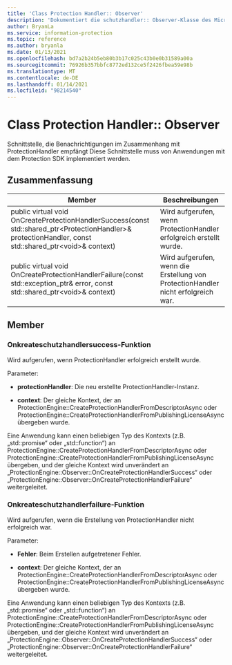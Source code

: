 ```yaml
---
title: 'Class Protection Handler:: Observer'
description: 'Dokumentiert die schutzhandler:: Observer-Klasse des Microsoft Information Protection (MIP) SDK.'
author: BryanLa
ms.service: information-protection
ms.topic: reference
ms.author: bryanla
ms.date: 01/13/2021
ms.openlocfilehash: bd7a2b24b5eb80b3b17c025c43b0e0b31589a00a
ms.sourcegitcommit: 76926b357bbfc8772ed132ce5f2426fbea59e98b
ms.translationtype: MT
ms.contentlocale: de-DE
ms.lasthandoff: 01/14/2021
ms.locfileid: "98214540"
---
```

# <a name="class-protectionhandlerobserver"></a>Class Protection Handler:: Observer 
Schnittstelle, die Benachrichtigungen im Zusammenhang mit ProtectionHandler empfängt
Diese Schnittstelle muss von Anwendungen mit dem Protection SDK implementiert werden.
  
## <a name="summary"></a>Zusammenfassung
 Member                        | Beschreibungen                                
--------------------------------|---------------------------------------------
public virtual void OnCreateProtectionHandlerSuccess(const std::shared_ptr\<ProtectionHandler\>& protectionHandler, const std::shared_ptr\<void\>& context)  |  Wird aufgerufen, wenn ProtectionHandler erfolgreich erstellt wurde.
public virtual void OnCreateProtectionHandlerFailure(const std::exception_ptr& error, const std::shared_ptr\<void\>& context)  |  Wird aufgerufen, wenn die Erstellung von ProtectionHandler nicht erfolgreich war.
  
## <a name="members"></a>Member
  
### <a name="oncreateprotectionhandlersuccess-function"></a>Onkreateschutzhandlersuccess-Funktion
Wird aufgerufen, wenn ProtectionHandler erfolgreich erstellt wurde.

Parameter:  
* **protectionHandler**: Die neu erstellte ProtectionHandler-Instanz.


* **context**: Der gleiche Kontext, der an ProtectionEngine::CreateProtectionHandlerFromDescriptorAsync oder ProtectionEngine::CreateProtectionHandlerFromPublishingLicenseAsync übergeben wurde.


Eine Anwendung kann einen beliebigen Typ des Kontexts (z.B. „std::promise“ oder „std::function“) an ProtectionEngine::CreateProtectionHandlerFromDescriptorAsync oder ProtectionEngine::CreateProtectionHandlerFromPublishingLicenseAsync übergeben, und der gleiche Kontext wird unverändert an „ProtectionEngine::Observer::OnCreateProtectionHandlerSuccess“ oder „ProtectionEngine::Observer::OnCreateProtectionHandlerFailure“ weitergeleitet.
  
### <a name="oncreateprotectionhandlerfailure-function"></a>Onkreateschutzhandlerfailure-Funktion
Wird aufgerufen, wenn die Erstellung von ProtectionHandler nicht erfolgreich war.

Parameter:  
* **Fehler**: Beim Erstellen aufgetretener Fehler. 


* **context**: Der gleiche Kontext, der an ProtectionEngine::CreateProtectionHandlerFromDescriptorAsync oder ProtectionEngine::CreateProtectionHandlerFromPublishingLicenseAsync übergeben wurde.


Eine Anwendung kann einen beliebigen Typ des Kontexts (z.B. „std::promise“ oder „std::function“) an ProtectionEngine::CreateProtectionHandlerFromDescriptorAsync oder ProtectionEngine::CreateProtectionHandlerFromPublishingLicenseAsync übergeben, und der gleiche Kontext wird unverändert an „ProtectionEngine::Observer::OnCreateProtectionHandlerSuccess“ oder „ProtectionEngine::Observer::OnCreateProtectionHandlerFailure“ weitergeleitet.